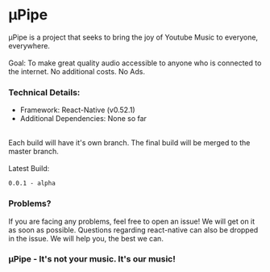 # µPipe

µPipe is a project that seeks to bring the joy of Youtube Music to everyone, everywhere. 
<br />
<br />
Goal: To make great quality audio accessible to anyone who is connected to the internet. No additional costs. No Ads.
<br />
### Technical Details:
- Framework: React-Native (v0.52.1)
- Additional Dependencies: None so far
<br />
Each build will have it's own branch. The final build will be merged to the master branch.
<br />
<br />
Latest Build: 

```
0.0.1 - alpha
```

### Problems?
If you are facing any problems, feel free to open an issue! We will get on it as soon as possible. Questions regarding react-native can also be dropped in the issue. We will help you, the best we can.

### µPipe - It's not your music. It's our music!
